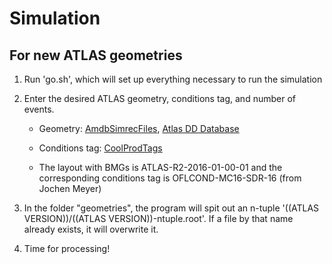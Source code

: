 # Simulation

## For new ATLAS geometries

1. Run 'go.sh', which will set up everything necessary to run the simulation

2. Enter the desired ATLAS geometry, conditions tag, and number of events.

   * Geometry: [AmdbSimrecFiles](https://twiki.cern.ch/twiki/bin/viewauth/Atlas/AmdbSimrecFiles), [Atlas DD Database](https://atlas.web.cern.ch/Atlas/GROUPS/OPERATIONS/dataBases/DDDB/tag_hierarchy_browser.php)

   * Conditions tag: [CoolProdTags](https://twiki.cern.ch/twiki/bin/viewauth/AtlasComputing/CoolProdTags)

   * The layout with BMGs is ATLAS-R2-2016-01-00-01 and the corresponding conditions tag is OFLCOND-MC16-SDR-16 (from Jochen Meyer)

3. In the folder "geometries", the program will spit out an n-tuple '((ATLAS VERSION))/((ATLAS VERSION))-ntuple.root'. If a file by that name already exists, it will overwrite it.

4. Time for processing!